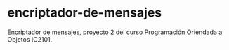 # encriptador-de-mensajes
Encriptador de mensajes, proyecto 2 del curso Programación Oriendada a Objetos IC2101.
